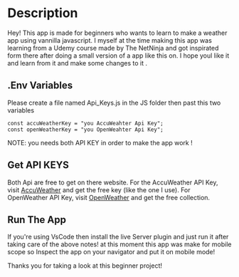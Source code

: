 # Description

Hey! This app is made for beginners who wants to learn to make a weather app using vannilla javascript. I myself at the time making this app was learning from a Udemy course made by The NetNinja and got inspirated form there after doing a small version of a app like this on. I hope youl like it and learn from it and make some changes to it .

## .Env Variables

Please create a file named Api_Keys.js in the JS folder then past this two variables

```
const accuWeatherKey = "you AccuWeahter Api Key";
const openWeatherKey = "you OpenWeahter Api Key";

```

NOTE: you needs both API KEY in order to make the app work !

## Get API KEYS

Both Api are free to get on there website. For the AccuWeather API Key, visit [AccuWeather](https://developer.accuweather.com/) and get the free key (like the one I use). For OpenWeather API Key, visit [OpenWeather](https://openweathermap.org/price#weather) and get the free collection.

## Run The App

If you're using VsCode then install the live Server plugin and just run it after taking care of the above notes!
at this moment this app was make for mobile scope so Inspect the app on your navigator and put it on mobile mode!

Thanks you for taking a look at this beginner project!
